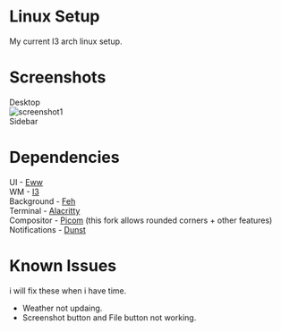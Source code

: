 # Linux Setup 
My current I3 arch linux setup.

# Screenshots
Desktop <br>
![screenshot1](url "dunst/img/2022-05-29-screenshot.png") <br>
Sidebar

# Dependencies
UI - [Eww](https://github.com/elkowar/eww) <br />
WM - [I3](https://wiki.archlinux.org/title/I3) <br />
Background - [Feh](https://wiki.archlinux.org/title/Feh) <br />
Terminal - [Alacritty](https://wiki.archlinux.org/title/Alacritty) <br />
Compositor - [Picom](https://aur.archlinux.org/packages/picom-rounded-corners) (this fork allows rounded corners + other features)<br />
Notifications - [Dunst](https://wiki.archlinux.org/title/Dunst) <br />

# Known Issues
i will fix these when i have time.
* Weather not updaing.
* Screenshot button and File button not working.
